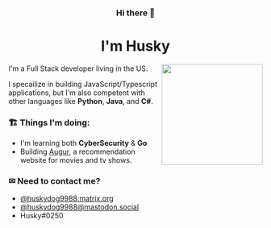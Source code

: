 <h3 align="center">Hi there 👋</h3>

<h1 align="center">I'm Husky</h1>

<img align='right' src='https://avatars.githubusercontent.com/u/39809509?v=4' width='200'>

I'm a Full Stack developer living in the US.

I specailize in building JavaScript/Typescript applications, but I'm also competent with other languages like **Python**, **Java**, and **C#**.

### 🏗️ Things I'm doing:
- I'm learning both **CyberSecurity** & **Go**
- Building [Augur](https://github.com/getaugur/augur), a recommendation website for movies and tv shows.

### ✉ Need to contact me?
  *  [@huskydog9988:matrix.org](https://matrix.to/#/@huskydog9988:matrix.org)
  *  [@huskydog9988@mastodon.social](https://mastodon.social/@huskydog9988)
  * Husky#0250
